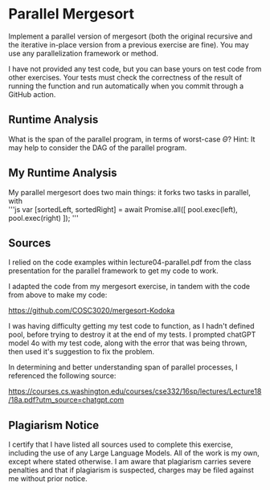 # Parallel Mergesort

Implement a parallel version of mergesort (both the original recursive and the
iterative in-place version from a previous exercise are fine). You may use any
parallelization framework or method.

I have not provided any test code, but you can base yours on test code from
other exercises. Your tests must check the correctness of the result of running
the function and run automatically when you commit through a GitHub action.

## Runtime Analysis

What is the span of the parallel program, in terms of worst-case $\Theta$? Hint:
It may help to consider the DAG of the parallel program.

## My Runtime Analysis

My parallel mergesort does two main things: it forks two tasks in parallel,
with  
'''js
var [sortedLeft, sortedRight] = await Promise.all([
    pool.exec(left),
    pool.exec(right)
]);
'''

## Sources

I relied on the code examples within lecture04-parallel.pdf from the class
presentation for the parallel framework to get my code to work.  

I adapted the code from my mergesort exercise, in tandem with the code from
above to make my code:  

https://github.com/COSC3020/mergesort-Kodoka  

I was having difficulty getting my test code to function, as I hadn't defined
pool, before trying to destroy it at the end of my tests. I prompted chatGPT
model 4o with my test code, along with the error that was being thrown, then
used it's suggestion to fix the problem.  

In determining and better understanding span of parallel processes, I
referenced the following source:  

https://courses.cs.washington.edu/courses/cse332/16sp/lectures/Lecture18/18a.pdf?utm_source=chatgpt.com  

## Plagiarism Notice

I certify that I have listed all sources used to complete this exercise, including the use of any Large Language Models. All of the work is my own, except where stated otherwise. I am aware that plagiarism carries severe penalties and that if plagiarism is suspected, charges may be filed against me without prior notice.
